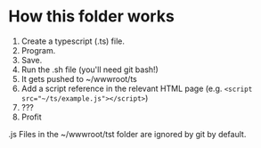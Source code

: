 How this folder works
====
1. Create a typescript (.ts) file.
2. Program.
3. Save.
4. Run the .sh file (you'll need git bash!)
5. It gets pushed to ~/wwwroot/ts
6. Add a script reference in the relevant HTML page (e.g. `<script src="~/ts/example.js"></script>`)
7. ???
8. Profit

.js Files in the ~/wwwroot/tst folder are ignored by git by default.
